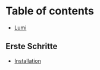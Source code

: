 # Table of contents

* [Lumi](README.md)

## Erste Schritte <a id="first-steps"></a>

* [Installation](first-steps/installation.md)

